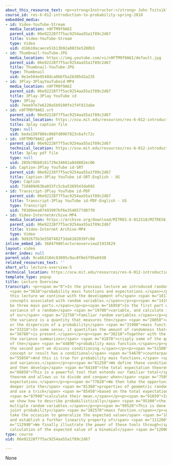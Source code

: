 ```yaml
---
about_this_resource_text: <p><strong>Instructor:</strong> John Tsitsiklis</p>
course_id: res-6-012-introduction-to-probability-spring-2018
embedded_media:
- id: Video-YouTube-Stream
  media_location: n9FTM9f9A6I
  parent_uid: 06e92228f7f5ac9254aa55a1f89c2d67
  title: Video-YouTube-Stream
  type: Video
  uid: d1bb10acaece51b13b92a0833e5208b3
- id: Thumbnail-YouTube-JPG
  media_location: https://img.youtube.com/vi/n9FTM9f9A6I/default.jpg
  parent_uid: 06e92228f7f5ac9254aa55a1f89c2d67
  title: Thumbnail-YouTube-JPG
  type: Thumbnail
  uid: 0e1e564e9548dca0bbfba2b305d2a235
- id: 3Play-3PlayYouTubeid-MP4
  media_location: n9FTM9f9A6I
  parent_uid: 06e92228f7f5ac9254aa55a1f89c2d67
  title: 3Play-3Play YouTube id
  type: 3Play
  uid: 7eee97e7e6220a5b9100fe1f4fd13abe
- id: n9FTM9f9A6I.srt
  parent_uid: 06e92228f7f5ac9254aa55a1f89c2d67
  technical_location: https://ocw.mit.edu/resources/res-6-012-introduction-to-probability-spring-2018/part-i-the-fundamentals/lecture-overview-5/n9FTM9f9A6I.srt
  title: 3play caption file
  type: null
  uid: beda1507866c068fd0967823c6afc72c
- id: n9FTM9f9A6I.pdf
  parent_uid: 06e92228f7f5ac9254aa55a1f89c2d67
  technical_location: https://ocw.mit.edu/resources/res-6-012-introduction-to-probability-spring-2018/part-i-the-fundamentals/lecture-overview-5/n9FTM9f9A6I.pdf
  title: 3play pdf file
  type: null
  uid: 285b70bb8181729e34661a8d4802ec06
- id: Caption-3Play YouTube id-SRT
  parent_uid: 06e92228f7f5ac9254aa55a1f89c2d67
  title: Caption-3Play YouTube id-SRT-English - US
  type: Caption
  uid: 710409d63ba033fc5cba5369543da692
- id: Transcript-3Play YouTube id-PDF
  parent_uid: 06e92228f7f5ac9254aa55a1f89c2d67
  title: Transcript-3Play YouTube id-PDF-English - US
  type: Transcript
  uid: f0100eea07493997bf6e3548577d07f0
- id: Video-InternetArchive-MP4
  media_location: https://archive.org/download/MITRES.6-012S18/MITRES6_012S18_L06-01_300k.mp4
  parent_uid: 06e92228f7f5ac9254aa55a1f89c2d67
  title: Video-Internet Archive-MP4
  type: Video
  uid: 9d92675b3e5587482f3da6102039fc0d
inline_embed_id: 36847980lectureoverview21933629
layout: video
order_index: null
parent_uid: 9ca6b310dc93095c9ac0f0e5f95e6930
related_resources_text: ''
short_url: lecture-overview-5
technical_location: https://ocw.mit.edu/resources/res-6-012-introduction-to-probability-spring-2018/part-i-the-fundamentals/lecture-overview-5
template_type: popup
title: Lecture Overview
transcript: <p><span m="0">In the previous lecture we introduced random variables,</span>
  <span m="3610">probability mass functions and expectations.</span></p><p><span m="7050">In
  this lecture we continue with the development of</span> <span m="10170">various
  concepts associated with random variables.</span></p><p><span m="14190">There will
  be three main parts.</span></p><p><span m="16950">In the first part we define the
  variance of a random</span> <span m="19780">variable, and calculate it for some
  of our</span> <span m="22750">familiar random variables.</span></p><p><span m="25150">Basically
  the variance is a quantity that measures the</span> <span m="28050">amount of spread,
  or the dispersion of a probability</span> <span m="31900">mass functions.</span></p><p><span
  m="33310">In some sense, it quantifies the amount of randomness that</span> <span
  m="36780">is present.</span></p><p><span m="38210">Together with the expected value,
  the variance summarizes</span> <span m="41870">crisply some of the qualitative properties
  of the</span> <span m="44890">probability mass function.</span></p><p><span m="47840">In
  the second part we discuss conditioning.</span></p><p><span m="51500">Every probabilistic
  concept or result has a conditional</span> <span m="54670">counterpart.</span></p><p><span
  m="55850">And this is true for probability mass functions,</span> <span m="58680">expectations
  and variances.</span></p><p><span m="61250">We define these conditional counterparts
  and then develop</span> <span m="64160">the total expectation theorem.</span></p><p><span
  m="66850">This is a powerful tool that extends our familiar total</span> <span m="71270">probability
  theorem and allows us to divide and conquer when</span> <span m="75050">we calculate
  expectations.</span></p><p><span m="77820">We then take the opportunity to dive
  deeper into the</span> <span m="81360">properties of geometric random variables,
  and use a trick</span> <span m="85450">based on the total expectation theorem to</span>
  <span m="87990">calculate their mean.</span></p><p><span m="91039">In the last part
  we show how to describe probabilistically</span> <span m="95300">the relation between
  multiple random variables.</span></p><p><span m="99520">This is done through a so-called
  joint probability</span> <span m="102570">mass function.</span></p><p><span m="104360">We
  take the occasion to generalize the expected value</span> <span m="107380">rule,
  and establish a further linearity property of</span> <span m="111280">expectations.</span></p><p><span
  m="112990">We finally illustrate the power of these tools through</span> <span m="116650">the
  calculation of the expected value of a binomial</span> <span m="120060">random variable.</span></p><p>&nbsp;</p>
type: course
uid: 06e92228f7f5ac9254aa55a1f89c2d67

---
```

None